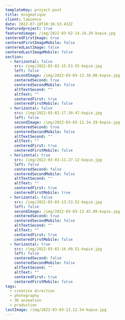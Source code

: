 ```yaml
---
templateKey: project-post
title: énigmatique
client: labience
date: 2022-07-18T10:36:53.432Z
featuredproject: true
featuredimage: /img/2022-03-02-14.14.29-kopie.jpg
centeredFirstImage: true
centeredFirstImageMobile: false
centeredLastImage: false
centeredLastImageMobile: false
section:
  - horizontal: false
    src: /img/2022-03-02-15.53.55-kopie.jpg
    left: false
    secondImage: /img/2022-03-03-13.38.00-kopie.jpg
    centeredSecond: true
    centeredSecondMobile: false
    altTextSecond: ""
    altText: ""
    centeredFirst: true
    centeredFirstMobile: false
  - horizontal: false
    src: /img/2022-03-02-17.39.47-kopie.jpg
    left: false
    secondImage: /img/2022-03-03-11.34.29-kopie.jpg
    centeredSecond: true
    centeredSecondMobile: false
    altTextSecond: ""
    altText: ""
    centeredFirst: true
    centeredFirstMobile: false
  - horizontal: true
    src: /img/2022-03-03-11.27.12-kopie.jpg
    left: false
    centeredSecond: false
    centeredSecondMobile: false
    altTextSecond: ""
    altText: ""
    centeredFirst: true
    centeredFirstMobile: true
  - horizontal: false
    src: /img/2022-03-03-13.53.52-kopie.jpg
    left: false
    secondImage: /img/2022-03-03-13.45.09-kopie.jpg
    centeredSecond: true
    centeredSecondMobile: false
    altTextSecond: ""
    altText: ""
    centeredFirst: true
    centeredFirstMobile: false
  - horizontal: true
    src: /img/2022-03-02-16.09.51-kopie.jpg
    left: false
    centeredSecond: false
    centeredSecondMobile: false
    altTextSecond: ""
    altText: ""
    centeredFirst: true
    centeredFirstMobile: false
tags:
  - creative direction
  - photography
  - 3D animation
  - production
lastImage: /img/2022-03-03-13.12.54-kopie.jpg
---
```

